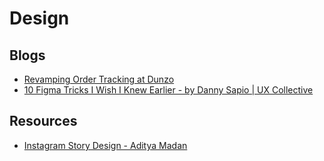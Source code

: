 # Design

## Blogs
- [Revamping Order Tracking at Dunzo](https://medium.com/dunzo/revamping-dunzos-order-tracking-experience-3aa0982c0ca4)
- [10 Figma Tricks I Wish I Knew Earlier - by Danny Sapio | UX Collective](https://uxdesign.cc/10-figma-tricks-i-wish-i-knew-earlier-698e66a893f8)

## Resources
- [Instagram Story Design - Aditya Madan](https://www.notion.so/Story-Design-Resources-09c2ac23351d423faedc304c386ac0c2)